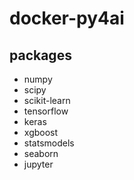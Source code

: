 # docker-py4ai

## packages
* numpy
* scipy
* scikit-learn
* tensorflow
* keras
* xgboost
* statsmodels
* seaborn
* jupyter
